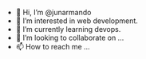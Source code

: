 - 👋 Hi, I’m @junarmando
- 👀 I’m interested in web development.
- 🌱 I’m currently learning devops.
- 💞️ I’m looking to collaborate on ...
- 📫 How to reach me ...

<!---
junarmando/junarmando is a ✨ special ✨ repository because its `README.md` (this file) appears on your GitHub profile.
You can click the Preview link to take a look at your changes.
--->
